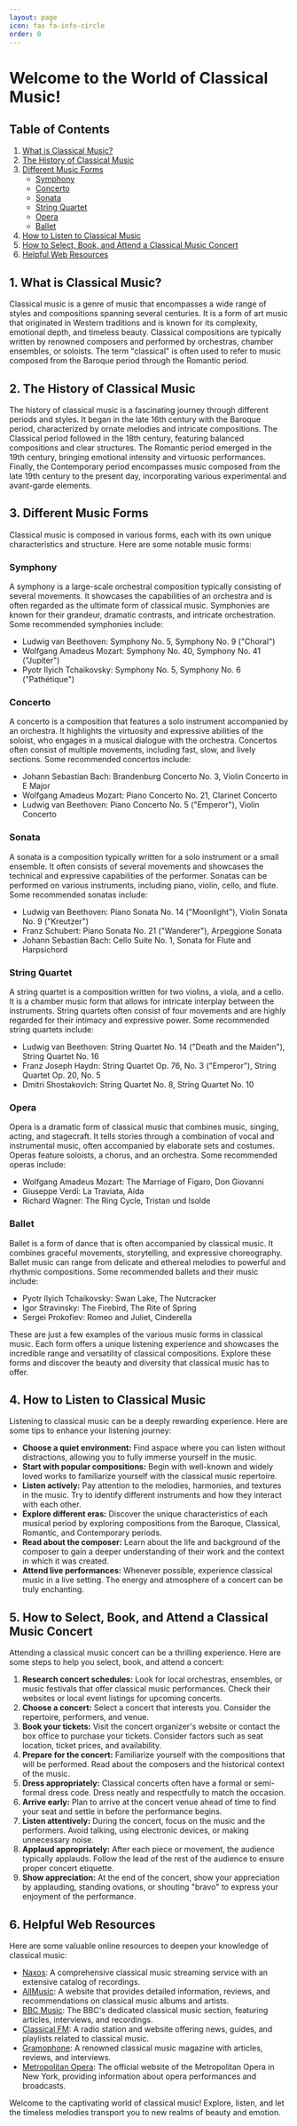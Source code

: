 ```yaml
---
layout: page
icon: fas fa-info-circle
order: 0
---
```


# Welcome to the World of Classical Music!

## Table of Contents

1. [What is Classical Music?](#what-is-classical-music)
1. [The History of Classical Music](#the-history-of-classical-music)
1. [Different Music Forms](#different-music-forms)
   - [Symphony](#symphony)
   - [Concerto](#concerto)
   - [Sonata](#sonata)
   - [String Quartet](#string-quartet)
   - [Opera](#opera)
   - [Ballet](#ballet)
1. [How to Listen to Classical Music](#how-to-listen-to-classical-music)
2. [How to Select, Book, and Attend a Classical Music Concert](#how-to-select-book-and-attend-a-classical-music-concert)
3. [Helpful Web Resources](#helpful-web-resources)

## 1. What is Classical Music? <a name="what-is-classical-music"></a>

Classical music is a genre of music that encompasses a wide range of styles and compositions spanning several centuries. It is a form of art music that originated in Western traditions and is known for its complexity, emotional depth, and timeless beauty. Classical compositions are typically written by renowned composers and performed by orchestras, chamber ensembles, or soloists. The term "classical" is often used to refer to music composed from the Baroque period through the Romantic period.

## 2. The History of Classical Music <a name="the-history-of-classical-music"></a>

The history of classical music is a fascinating journey through different periods and styles. It began in the late 16th century with the Baroque period, characterized by ornate melodies and intricate compositions. The Classical period followed in the 18th century, featuring balanced compositions and clear structures. The Romantic period emerged in the 19th century, bringing emotional intensity and virtuosic performances. Finally, the Contemporary period encompasses music composed from the late 19th century to the present day, incorporating various experimental and avant-garde elements.

## 3. Different Music Forms <a name="different-music-forms"></a>

Classical music is composed in various forms, each with its own unique characteristics and structure. Here are some notable music forms:

### Symphony <a name="symphony"></a>

A symphony is a large-scale orchestral composition typically consisting of several movements. It showcases the capabilities of an orchestra and is often regarded as the ultimate form of classical music. Symphonies are known for their grandeur, dramatic contrasts, and intricate orchestration. Some recommended symphonies include:

- Ludwig van Beethoven: Symphony No. 5, Symphony No. 9 ("Choral")
- Wolfgang Amadeus Mozart: Symphony No. 40, Symphony No. 41 ("Jupiter")
- Pyotr Ilyich Tchaikovsky: Symphony No. 5, Symphony No. 6 ("Pathétique")

### Concerto <a name="concerto"></a>

A concerto is a composition that features a solo instrument accompanied by an orchestra. It highlights the virtuosity and expressive abilities of the soloist, who engages in a musical dialogue with the orchestra. Concertos often consist of multiple movements, including fast, slow, and lively sections. Some recommended concertos include:

- Johann Sebastian Bach: Brandenburg Concerto No. 3, Violin Concerto in E Major
- Wolfgang Amadeus Mozart: Piano Concerto No. 21, Clarinet Concerto
- Ludwig van Beethoven: Piano Concerto No. 5 ("Emperor"), Violin Concerto

### Sonata <a name="sonata"></a>

A sonata is a composition typically written for a solo instrument or a small ensemble. It often consists of several movements and showcases the technical and expressive capabilities of the performer. Sonatas can be performed on various instruments, including piano, violin, cello, and flute. Some recommended sonatas include:

- Ludwig van Beethoven: Piano Sonata No. 14 ("Moonlight"), Violin Sonata No. 9 ("Kreutzer")
- Franz Schubert: Piano Sonata No. 21 ("Wanderer"), Arpeggione Sonata
- Johann Sebastian Bach: Cello Suite No. 1, Sonata for Flute and Harpsichord

### String Quartet <a name="string-quartet"></a>

A string quartet is a composition written for two violins, a viola, and a cello. It is a chamber music form that allows for intricate interplay between the instruments. String quartets often consist of four movements and are highly regarded for their intimacy and expressive power. Some recommended string quartets include:

- Ludwig van Beethoven: String Quartet No. 14 ("Death and the Maiden"), String Quartet No. 16
- Franz Joseph Haydn: String Quartet Op. 76, No. 3 ("Emperor"), String Quartet Op. 20, No. 5
- Dmitri Shostakovich: String Quartet No. 8, String Quartet No. 10

### Opera <a name="opera"></a>

Opera is a dramatic form of classical music that combines music, singing, acting, and stagecraft. It tells stories through a combination of vocal and instrumental music, often accompanied by elaborate sets and costumes. Operas feature soloists, a chorus, and an orchestra. Some recommended operas include:

- Wolfgang Amadeus Mozart: The Marriage of Figaro, Don Giovanni
- Giuseppe Verdi: La Traviata, Aida
- Richard Wagner: The Ring Cycle, Tristan und Isolde

### Ballet <a name="ballet"></a>

Ballet is a form of dance that is often accompanied by classical music. It combines graceful movements, storytelling, and expressive choreography. Ballet music can range from delicate and ethereal melodies to powerful and rhythmic compositions. Some recommended ballets and their music include:

- Pyotr Ilyich Tchaikovsky: Swan Lake, The Nutcracker
- Igor Stravinsky: The Firebird, The Rite of Spring
- Sergei Prokofiev: Romeo and Juliet, Cinderella

These are just a few examples of the various music forms in classical music. Each form offers a unique listening experience and showcases the incredible range and versatility of classical compositions. Explore these forms and discover the beauty and diversity that classical music has to offer.

## 4. How to Listen to Classical Music <a name="how-to-listen-to-classical-music"></a>

Listening to classical music can be a deeply rewarding experience. Here are some tips to enhance your listening journey:

- **Choose a quiet environment:** Find aspace where you can listen without distractions, allowing you to fully immerse yourself in the music.
- **Start with popular compositions:** Begin with well-known and widely loved works to familiarize yourself with the classical music repertoire.
- **Listen actively:** Pay attention to the melodies, harmonies, and textures in the music. Try to identify different instruments and how they interact with each other.
- **Explore different eras:** Discover the unique characteristics of each musical period by exploring compositions from the Baroque, Classical, Romantic, and Contemporary periods.
- **Read about the composer:** Learn about the life and background of the composer to gain a deeper understanding of their work and the context in which it was created.
- **Attend live performances:** Whenever possible, experience classical music in a live setting. The energy and atmosphere of a concert can be truly enchanting.

## 5. How to Select, Book, and Attend a Classical Music Concert <a name="how-to-select-book-and-attend-a-classical-music-concert"></a>

Attending a classical music concert can be a thrilling experience. Here are some steps to help you select, book, and attend a concert:

1. **Research concert schedules:** Look for local orchestras, ensembles, or music festivals that offer classical music performances. Check their websites or local event listings for upcoming concerts.
1. **Choose a concert:** Select a concert that interests you. Consider the repertoire, performers, and venue.
1. **Book your tickets:** Visit the concert organizer's website or contact the box office to purchase your tickets. Consider factors such as seat location, ticket prices, and availability.
1. **Prepare for the concert:** Familiarize yourself with the compositions that will be performed. Read about the composers and the historical context of the music.
1. **Dress appropriately:** Classical concerts often have a formal or semi-formal dress code. Dress neatly and respectfully to match the occasion.
1. **Arrive early:** Plan to arrive at the concert venue ahead of time to find your seat and settle in before the performance begins.
1. **Listen attentively:** During the concert, focus on the music and the performers. Avoid talking, using electronic devices, or making unnecessary noise.
1. **Applaud appropriately:** After each piece or movement, the audience typically applauds. Follow the lead of the rest of the audience to ensure proper concert etiquette.
1. **Show appreciation:** At the end of the concert, show your appreciation by applauding, standing ovations, or shouting "bravo" to express your enjoyment of the performance.

## 6. Helpful Web Resources <a name="helpful-web-resources"></a>

Here are some valuable online resources to deepen your knowledge of classical music:

- [Naxos](https://www.naxos.com/): A comprehensive classical music streaming service with an extensive catalog of recordings.
- [AllMusic](https://www.allmusic.com/): A website that provides detailed information, reviews, and recommendations on classical music albums and artists.
- [BBC Music](https://www.bbc.co.uk/music/genres/classical): The BBC's dedicated classical music section, featuring articles, interviews, and recordings.
- [Classical FM](https://www.classicfm.com/): A radio station and website offering news, guides, and playlists related to classical music.
- [Gramophone](https://www.gramophone.co.uk/): A renowned classical music magazine with articles, reviews, and interviews.
- [Metropolitan Opera](https://www.metopera.org/): The official website of the Metropolitan Opera in New York, providing information about opera performances and broadcasts.

Welcome to the captivating world of classical music! Explore, listen, and let the timeless melodies transport you to new realms of beauty and emotion.